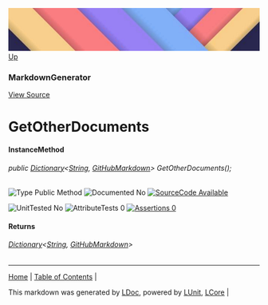 ![](../Content/LDoc-banner-small.png "")
[Up](MarkdownGenerator.md)
### MarkdownGenerator
[View Source](../Markdown/MarkdownGenerator.cs)
# GetOtherDocuments
#### InstanceMethod
###### public <a href="https://www.google.com/#q=C%23+System.Collections.Generic.Dictionary&lt;TKey, TValue&gt;" alt="Search for 'System.Collections.Generic.Dictionary&lt;TKey, TValue&gt;'" target="_blank">Dictionary</a>&lt;<a href="https://www.google.com/#q=C%23+System.String" alt="Search for 'System.String'" target="_blank">String</a>, [GitHubMarkdown](GitHubMarkdown.md)&gt; GetOtherDocuments();

![Type Public Method](http://b.repl.ca/v1/Type-Public%20Method-lightgrey.png "") ![Documented No](http://b.repl.ca/v1/Documented-No-red.png "") [![SourceCode Available](http://b.repl.ca/v1/SourceCode-Available-brightgreen.png "")](../Markdown/MarkdownGenerator.cs#L296)

![UnitTested No](http://b.repl.ca/v1/UnitTested-No-lightgrey.png "") ![AttributeTests 0](http://b.repl.ca/v1/AttributeTests-0-lightgrey.png "") [![Assertions 0](http://b.repl.ca/v1/Assertions-0-lightgrey.png "")](../Markdown/MarkdownGenerator.cs)
#### Returns
###### <a href="https://www.google.com/#q=C%23+System.Collections.Generic.Dictionary&lt;TKey, TValue&gt;" alt="Search for 'System.Collections.Generic.Dictionary&lt;TKey, TValue&gt;'" target="_blank">Dictionary</a>&lt;<a href="https://www.google.com/#q=C%23+System.String" alt="Search for 'System.String'" target="_blank">String</a>, [GitHubMarkdown](GitHubMarkdown.md)&gt;
---

[Home](../../README.md) | [Table of Contents](../../TableOfContents.md) | 


This markdown was generated by [LDoc](https://github.com/CodeSingularity/LDoc), powered by [LUnit](https://github.com/CodeSingularity/LUnit), [LCore](https://github.com/CodeSingularity/LCore) | 

